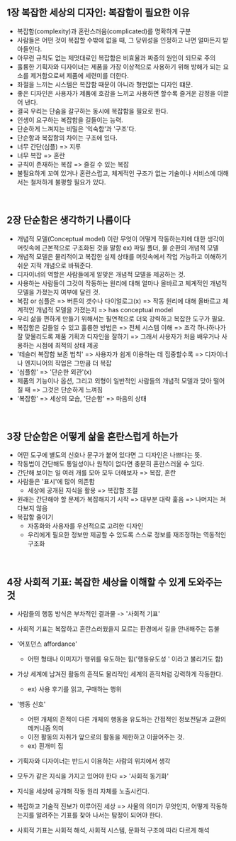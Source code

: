## 1장 복잡한 세상의 디자인: 복잡함이 필요한 이유

- 복잡함(complexity)과 혼란스러움(complicated)를 명확하게 구분
- 사람들은 어떤 것이 복잡할 수밖에 없을 때, 그 당위성을 인정하고 나면 얼마든지 받아들인다.
- 아무런 규칙도 없는 제멋대로인 복잡함은 비효율과 짜증의 원인이 되므로 주의
- 훌륭한 기획자와 디자이너는 제품을 가장 이상적으로 사용하기 위해 방해가 되는 요소를 제거함으로써 제품에 세련미를 더한다.
- 좌절을 느끼는 시스템은 복잡함 때문이 아니라 형펀없는 디자인 떄문.
- 좋은 디자인은 사용자가 제품에 호감을 느끼고 사용하면 할수록 즐거운 감정을 이끌어 낸다.
- 결국 우리는 단숨을 갈구하는 동시에 복잡함을 필요로 한다.
- 인생이 요구하는 복잡함을 길들이는 능력.
- 단순하게 느껴지는 비밀은 '익숙함'과 '구조'다.
- 단순함과 복잡함의 차이는 구조에 있다.
- 너무 간단(심플) => 지루
- 너무 복잡 => 혼란
- 규칙이 존재하는 복잡 => 즐길 수 있는 복잡
- 불필요하게 꼬여 있거나 혼란스럽고, 체계적인 구조가 없는 기술이나 서비스에 대해서는 철저하게 불평할 필요가 있다.


<br>


## 2장 단순함은 생각하기 나름이다



- 개념적 모델(Conceptual model) 이란 무엇이 어떻게 작동하는지에
  대한 생각이 머릿속에 근본적으로 구조화된 것을 말함
  ex) 파일 폴더, 물 순환의 개념적 모델
- 개념적 모델은 물리적이고 복잡한 실제 상태를 머릿속에서 작업 가능하고
  이해하기 쉬운 지적 개념으로 바꿔준다.
- 디자이너의 역할은 사람들에게 알맞은 개념적 모델을 제공하는 것.
- 사용하는 사람들이 그것이 작동하는 원리에 대해 얼마나 올바르고 체계적인
  개념적 모델을 가졌는지 여부에 달린 것.
- 복잡 or 심플은
  => 버튼의 갯수나 다이얼로그(x)
  => 작동 원리에 대해 올바르고 체계적인 개념적 모델을 가졌는지
  => has conceptual model
- 우리 삶을 편하게 만들기 위해서는 필연적으로 더욱 강력하고
  복잡한 도구가 필요.
- 복잡함은 길들일 수 있고 훌륭한 방법은
  => 전체 시스템 이해
  => 조각 하나하나가 잘 맞물리도록 제품 기획과 디자인을 잘하기
  => 그래서 사용자가 처음 배우거나 사용하는 시점에 최적의 상태 제공
- '테슬러 복잡함 보존 법칙'
  => 사용자가 쉽게 이용하는 데 집중할수록
  => 디자이너나 엔지니어의 작업은 그만큼 더 복잡
- '심플함' => '단순한 외관'(x)
- 제품의 기능이나 옵션, 그리고 외형이 일반적인 사람들의
  개념적 모델과 맞아 떨어질 때
  => 그것은 단순하게 느껴짐
- '복잡함' => 세상의 모습, '단순함' => 마음의 상태


<br>

## 3장 단순함은 어떻게 삶을 혼란스럽게 하는가


- 어떤 도구에 별도의 신호나 문구가 붙어 있다면 그 디자인은 나쁘다는 뜻.
- 작동법이 간단해도 통일성이나 원칙이 없다면 충분히 혼란스러울 수 있다.
- 간단해 보이는 일 여러 개를 모아 모두 더해보자 => 복잡, 혼란
- 사람들은 '표시'에 많이 의존함
    - 세상에  공개된 지식을 활용 => 복잡함 조절
- 원래는 간단해야 할 문제가 복잡해지기 시작 => 대부분 대략 훑음 => 나머지는 쳐다보지 않음
- 복잡함 줄이기
    - 자동화와  사용자를 우선적으로 고려한 디자인
    - 우리에게 필요한 정보만 제공할 수 있도록 스스로 정보를 재조정하는 역동적인 구조화


<br>

## 4장 사회적 기표: 복잡한 세상을 이해할 수 있게 도와주는 것


- 사람들의 행동 방식은 부차적인 결과물 -> '사회적 기표'
- 사회적 기표는 복잡하고 혼란스러웠을지 모르는 환경에서 길을 안내해주는 등불
- '어포던스 affordance'

    - 어떤 형태나 이미지가 행위를 유도하는 힘('행동유도성 ' 이라고 불리기도 함)
- 가상 세계에 남겨진 활동의 흔적도 물리적인 세계의 흔적처럼 강력하게 작동한다.
    - ex) 사용 후기를 읽고, 구매하는 행위
- '행동 신호'
    - 어떤 개체의 흔적이 다른 개체의 행동을 유도하는
      간접적인 정보전달과 교환의 메커니즘 의미
    - 이전 활동의 자취가 앞으로의 활동을 제한하고 이끌어주는 것.
    - ex) 흰개미 집

- 기획자와 디자이너는 반드시 이용하는 사람의 위치에서 생각
- 모두가 같은 지식을 가지고 있어야 한다 => '사회적 동기화'
- 지식을 세상에 공개해 작동 원리 자체를 노출시킨다.
- 복잡하고 기술적 진보가 이루어진 세상 => 사물의 의미가 무엇인지, 어떻게 작동하는지를
  알려주는 기표를 찾아 나서는 탐정이 되어야 한다.
- 사회적 기표는 사회적 해석, 사회적 시스템, 문화적 구조에 따라 다르게 해석